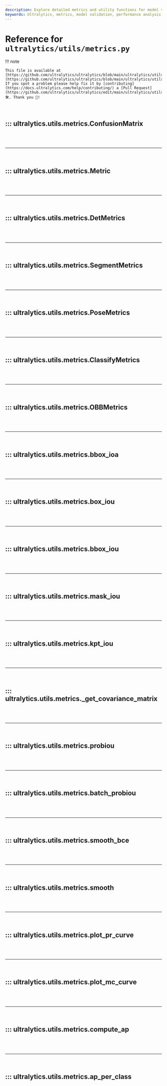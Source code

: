 ```yaml
---
description: Explore detailed metrics and utility functions for model validation and performance analysis with Ultralytics' metrics module.
keywords: Ultralytics, metrics, model validation, performance analysis, IoU, confusion matrix
---
```


# Reference for `ultralytics/utils/metrics.py`

!!! note

    This file is available at [https://github.com/ultralytics/ultralytics/blob/main/ultralytics/utils/metrics.py](https://github.com/ultralytics/ultralytics/blob/main/ultralytics/utils/metrics.py). If you spot a problem please help fix it by [contributing](https://docs.ultralytics.com/help/contributing/) a [Pull Request](https://github.com/ultralytics/ultralytics/edit/main/ultralytics/utils/metrics.py) 🛠️. Thank you 🙏!

<br>

## ::: ultralytics.utils.metrics.ConfusionMatrix

<br><br><hr><br>

## ::: ultralytics.utils.metrics.Metric

<br><br><hr><br>

## ::: ultralytics.utils.metrics.DetMetrics

<br><br><hr><br>

## ::: ultralytics.utils.metrics.SegmentMetrics

<br><br><hr><br>

## ::: ultralytics.utils.metrics.PoseMetrics

<br><br><hr><br>

## ::: ultralytics.utils.metrics.ClassifyMetrics

<br><br><hr><br>

## ::: ultralytics.utils.metrics.OBBMetrics

<br><br><hr><br>

## ::: ultralytics.utils.metrics.bbox_ioa

<br><br><hr><br>

## ::: ultralytics.utils.metrics.box_iou

<br><br><hr><br>

## ::: ultralytics.utils.metrics.bbox_iou

<br><br><hr><br>

## ::: ultralytics.utils.metrics.mask_iou

<br><br><hr><br>

## ::: ultralytics.utils.metrics.kpt_iou

<br><br><hr><br>

## ::: ultralytics.utils.metrics._get_covariance_matrix

<br><br><hr><br>

## ::: ultralytics.utils.metrics.probiou

<br><br><hr><br>

## ::: ultralytics.utils.metrics.batch_probiou

<br><br><hr><br>

## ::: ultralytics.utils.metrics.smooth_bce

<br><br><hr><br>

## ::: ultralytics.utils.metrics.smooth

<br><br><hr><br>

## ::: ultralytics.utils.metrics.plot_pr_curve

<br><br><hr><br>

## ::: ultralytics.utils.metrics.plot_mc_curve

<br><br><hr><br>

## ::: ultralytics.utils.metrics.compute_ap

<br><br><hr><br>

## ::: ultralytics.utils.metrics.ap_per_class

<br><br>
